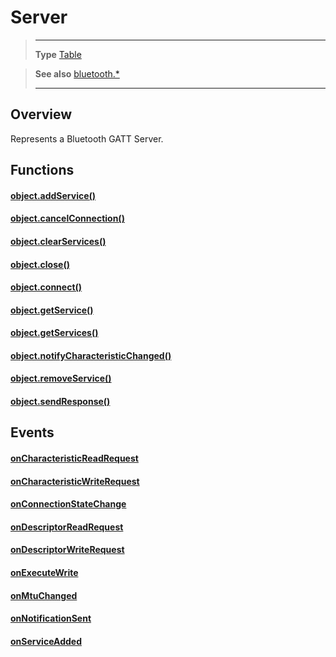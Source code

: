 # Server

> --------------------- ------------------------------------------------------------------------------------------
> __Type__              [Table](https://docs.coronalabs.com/api/type/Table.html)


> __See also__          [bluetooth.*](/plugin/bluetooth/index.md)
> --------------------- ------------------------------------------------------------------------------------------

## Overview

Represents a Bluetooth GATT Server.

## Functions

#### [object.addService()](/plugin/bluetooth/type/Server/addService.md)

#### [object.cancelConnection()](/plugin/bluetooth/type/Server/cancelConnection.md)

#### [object.clearServices()](/plugin/bluetooth/type/Server/clearServices.md)

#### [object.close()](/plugin/bluetooth/type/Server/close.md)

#### [object.connect()](/plugin/bluetooth/type/Server/connect.md)

#### [object.getService()](/plugin/bluetooth/type/Server/getService.md)

#### [object.getServices()](/plugin/bluetooth/type/Server/getServices.md)

#### [object.notifyCharacteristicChanged()](/plugin/bluetooth/type/Server/notifyCharacteristicChanged.md)

#### [object.removeService()](/plugin/bluetooth/type/Server/removeService.md)

#### [object.sendResponse()](/plugin/bluetooth/type/Server/sendResponse.md)

## Events

#### [onCharacteristicReadRequest](/plugin/bluetooth/type/Server/event/onCharacteristicReadRequest/index.md)

#### [onCharacteristicWriteRequest](/plugin/bluetooth/type/Server/event/onCharacteristicWriteRequest/index.md)

#### [onConnectionStateChange](/plugin/bluetooth/type/Server/event/onConnectionStateChange/index.md)

#### [onDescriptorReadRequest](/plugin/bluetooth/type/Server/event/onDescriptorReadRequest/index.md)

#### [onDescriptorWriteRequest](/plugin/bluetooth/type/Server/event/onDescriptorWriteRequest/index.md)

#### [onExecuteWrite](/plugin/bluetooth/type/Server/event/onExecuteWrite/index.md)

#### [onMtuChanged](/plugin/bluetooth/type/Server/event/onMtuChanged/index.md)

#### [onNotificationSent](/plugin/bluetooth/type/Server/event/onNotificationSent/index.md)

#### [onServiceAdded](/plugin/bluetooth/type/Server/event/onServiceAdded/index.md)
